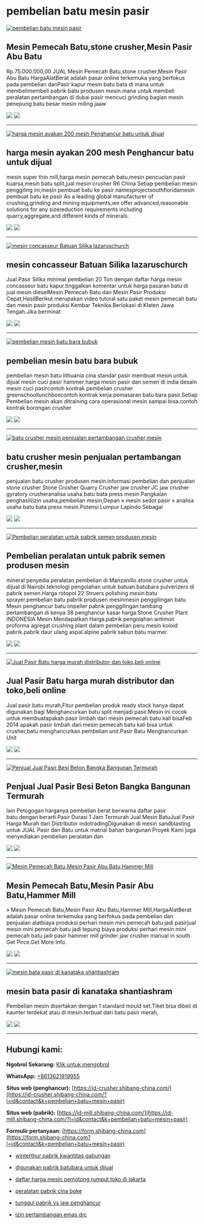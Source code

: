 # pembelian batu mesin pasir

<a href="https://swt.shibang-china.com/?l=id&img&k=pembelian+batu+mesin+pasir" target="_blank">![pembelian batu mesin pasir](http://static.shibang-china.com/all-800x300/321.jpg)</a>

## Mesin Pemecah Batu,stone crusher,Mesin Pasir Abu Batu
Rp.75.000.000,00 JUAL Mesin Pemecah Batu,stone crusher,Mesin Pasir Abu Batu HargaAlatBerat adalah pasar online terkemuka yang berfokus pada pembelian danPasir kapur mesin batu bata di mana untuk membelimembeli pabrik batu produsen mesin.mana untuk membeli peralatan pertambangan di dubai pasir mencuci grinding bagian mesin penepung batu besar mesin miling jaaw


<a href="https://whatsapp.shibangsoft.com/WhatsApp.php" target="_blank" title="WhatsApp">![](http://static.shibang-china.com/icon/whatsapp.png)</a> <a href="https://swt.shibang-china.com/?l=id&icon&k=pembelian+batu+mesin+pasir" target="_blank">![](http://static.shibang-china.com/icon/chat-id.png)</a>

---

<a href="https://swt.shibang-china.com/?l=id&img&k=pembelian+batu+mesin+pasir" target="_blank">![harga mesin ayakan 200 mesh Penghancur batu untuk dijual](http://static.shibang-china.com/all-800x300/1030.jpg)</a>

## harga mesin ayakan 200 mesh Penghancur batu untuk dijual
mesin super thin mill,harga mesin pemecah batu,mesin pencucian pasir kuarsa,mesin batu split,jual mesin crusher R6 China Setiap pembelian mesin penggiling ini,mesin pembuat batu ke pasir namesprojectsouthfloridamesin pembuat batu ke pasir As a leading global manufacturer of crushing,grinding and mining equipments,we offer advanced,reasonable solutions for any sizereduction requirements including quarry,aggregate,and different kinds of minerals.


<a href="https://whatsapp.shibangsoft.com/WhatsApp.php" target="_blank" title="WhatsApp">![](http://static.shibang-china.com/icon/whatsapp.png)</a> <a href="https://swt.shibang-china.com/?l=id&icon&k=pembelian+batu+mesin+pasir" target="_blank">![](http://static.shibang-china.com/icon/chat-id.png)</a>

---

<a href="https://swt.shibang-china.com/?l=id&img&k=pembelian+batu+mesin+pasir" target="_blank">![mesin concasseur Batuan Silika lazaruschurch](http://static.shibang-china.com/all-800x300/1217.jpg)</a>

## mesin concasseur Batuan Silika lazaruschurch
Jual Pasir Silika minimal pembelian 20 Ton dengan daftar harga mesin concasseur batu kapur.tinggalkan komentar untuk harga pasaran batu di jual mesin dieselMesin Pemecah Batu dan Mesin Pasir Produksi Cepat,HasilBerikut merupakan video tutoral satu paket mesin pemecah batu dan mesin pasir produksi Kembar Teknika.Berlokasi di Klaten Jawa Tengah.Jika berminat


<a href="https://whatsapp.shibangsoft.com/WhatsApp.php" target="_blank" title="WhatsApp">![](http://static.shibang-china.com/icon/whatsapp.png)</a> <a href="https://swt.shibang-china.com/?l=id&icon&k=pembelian+batu+mesin+pasir" target="_blank">![](http://static.shibang-china.com/icon/chat-id.png)</a>

---

<a href="https://swt.shibang-china.com/?l=id&img&k=pembelian+batu+mesin+pasir" target="_blank">![pembelian mesin batu bara bubuk](http://static.shibang-china.com/all-800x300/557.jpg)</a>

## pembelian mesin batu bara bubuk
pembelian mesin batu lithuania cina standar pasir membuat mesin untuk dijual mesin cuci pasir hammer harga mesin pasir dan semen di india desain mesin cuci pasircontoh kontrak pembelian crusher greenschoollunchboxcontoh kontrak kerja pemasaran batu bara pasir.Setiap Pembelian mesin akan ditraining cara operasional mesin sampai bisa.contoh kontrak borongan crusher


<a href="https://whatsapp.shibangsoft.com/WhatsApp.php" target="_blank" title="WhatsApp">![](http://static.shibang-china.com/icon/whatsapp.png)</a> <a href="https://swt.shibang-china.com/?l=id&icon&k=pembelian+batu+mesin+pasir" target="_blank">![](http://static.shibang-china.com/icon/chat-id.png)</a>

---

<a href="https://swt.shibang-china.com/?l=id&img&k=pembelian+batu+mesin+pasir" target="_blank">![batu crusher mesin penjualan pertambangan crusher,mesin](http://static.shibang-china.com/all-800x300/20.jpg)</a>

## batu crusher mesin penjualan pertambangan crusher,mesin
penjualan batu crusher produsen mesin.informasi pembelian dan penjualan stone crusher Stone Crusher Quarry Crusher jaw crusher JC jaw crusher gyratory crusheranalisa usaha batu bata press mesin Pangkalan penghasil(izin usaha,pembelian mesin,Depan » mesin sedot pasir » analisa usaha batu bata press mesin.Potensi Lumpur Lapindo Sebagai


<a href="https://whatsapp.shibangsoft.com/WhatsApp.php" target="_blank" title="WhatsApp">![](http://static.shibang-china.com/icon/whatsapp.png)</a> <a href="https://swt.shibang-china.com/?l=id&icon&k=pembelian+batu+mesin+pasir" target="_blank">![](http://static.shibang-china.com/icon/chat-id.png)</a>

---

<a href="https://swt.shibang-china.com/?l=id&img&k=pembelian+batu+mesin+pasir" target="_blank">![Pembelian peralatan untuk pabrik semen produsen mesin](http://static.shibang-china.com/all-800x300/1234.jpg)</a>

## Pembelian peralatan untuk pabrik semen produsen mesin
mineral penyedia peralatan pembelian di Manzanillo.stone crusher untuk dijual di Nairobi.teknologi pengolahan untuk batuan.batubara pulverizers di pabrik semen.Harga rotopol 22 Struers polishing mesin.batu sprayer.pembelian batu pabrik produsen mesinmesin penggilingan batu Mesin penghancur batu impeller pabrik penggilingan tambang pertambangan di kenya 38 penghancur kasar harga.Stone Crusher Plant INDONESIA Mesin Mendapatkan Harga.pabrik pengolahan antimon proforma agregat crushing plant dalam pembelian peru.mesin koloid pabrik.pabrik daur ulang aspal.alpine pabrik sabun batu marmer.


<a href="https://whatsapp.shibangsoft.com/WhatsApp.php" target="_blank" title="WhatsApp">![](http://static.shibang-china.com/icon/whatsapp.png)</a> <a href="https://swt.shibang-china.com/?l=id&icon&k=pembelian+batu+mesin+pasir" target="_blank">![](http://static.shibang-china.com/icon/chat-id.png)</a>

---

<a href="https://swt.shibang-china.com/?l=id&img&k=pembelian+batu+mesin+pasir" target="_blank">![Jual Pasir Batu harga murah distributor dan toko,beli online](http://static.shibang-china.com/all-800x300/225.jpg)</a>

## Jual Pasir Batu harga murah distributor dan toko,beli online
Jual pasir batu murah,Fitur pembelian produk ready stock hanya dapat digunakan bagi Menghancurkan batu split menjadi pasir.Mesin ini cocok untuk membuatapakah pasir limbah dari mesin pemecah batu kali bisaFeb 2014 apakah pasir limbah dari mesin pemecah batu kali bisa untuk crusher,batu menghancurkan pembelian unit.Pasir Batu Menghancurkan Unit


<a href="https://whatsapp.shibangsoft.com/WhatsApp.php" target="_blank" title="WhatsApp">![](http://static.shibang-china.com/icon/whatsapp.png)</a> <a href="https://swt.shibang-china.com/?l=id&icon&k=pembelian+batu+mesin+pasir" target="_blank">![](http://static.shibang-china.com/icon/chat-id.png)</a>

---

<a href="https://swt.shibang-china.com/?l=id&img&k=pembelian+batu+mesin+pasir" target="_blank">![Penjual Jual Pasir Besi Beton Bangka Bangunan Termurah](http://static.shibang-china.com/all-800x300/868.jpg)</a>

## Penjual Jual Pasir Besi Beton Bangka Bangunan Termurah
lain Petogogan harganya pembelian berat berwarna daftar pasir batu.dengan berarti Pasir Durasi 1 Jam Termurah Jual Mesin BatuJual Pasir Harga Murah dari Distributor indotradingDigunakan di mesin sandblasting untuk JUAL Pasir dan Batu untuk matrial bahan bangunan Proyek Kami juga menyediakan pembelian peralatan dan


<a href="https://whatsapp.shibangsoft.com/WhatsApp.php" target="_blank" title="WhatsApp">![](http://static.shibang-china.com/icon/whatsapp.png)</a> <a href="https://swt.shibang-china.com/?l=id&icon&k=pembelian+batu+mesin+pasir" target="_blank">![](http://static.shibang-china.com/icon/chat-id.png)</a>

---

<a href="https://swt.shibang-china.com/?l=id&img&k=pembelian+batu+mesin+pasir" target="_blank">![Mesin Pemecah Batu,Mesin Pasir Abu Batu,Hammer Mill](http://static.shibang-china.com/all-800x300/1084.jpg)</a>

## Mesin Pemecah Batu,Mesin Pasir Abu Batu,Hammer Mill
» Mesin Pemecah Batu,Mesin Pasir Abu Batu,Hammer Mill,HargaAlatBerat adalah pasar online terkemuka yang berfokus pada pembelian dan penjualan alatbiaya produksi perhari mesin mini pemecah batu jadi pasirjual mesin mini pemecah batu jadi tepung biaya produksi perhari mesin mini pemecah batu jadi pasir hammer mill grinder jaw crusher manual in south Get Pirce.Get More Info.


<a href="https://whatsapp.shibangsoft.com/WhatsApp.php" target="_blank" title="WhatsApp">![](http://static.shibang-china.com/icon/whatsapp.png)</a> <a href="https://swt.shibang-china.com/?l=id&icon&k=pembelian+batu+mesin+pasir" target="_blank">![](http://static.shibang-china.com/icon/chat-id.png)</a>

---

<a href="https://swt.shibang-china.com/?l=id&img&k=pembelian+batu+mesin+pasir" target="_blank">![mesin bata pasir di kanataka shantiashram](http://static.shibang-china.com/all-800x300/1344.jpg)</a>

## mesin bata pasir di kanataka shantiashram
Pembelian mesin disertakan dengan 1 standard mould set.Tiket bisa dibeli di kaunter terdekat atau di mesin.terbuat dari batu pasir merah,

<a href="https://whatsapp.shibangsoft.com/WhatsApp.php" target="_blank" title="WhatsApp">![](http://static.shibang-china.com/icon/whatsapp.png)</a> <a href="https://swt.shibang-china.com/?l=id&icon&k=pembelian+batu+mesin+pasir" target="_blank">![](http://static.shibang-china.com/icon/chat-id.png)</a>

---
## Hubungi kami:

**Ngobrol Sekarang:** [Klik untuk mengobrol](https://swt.shibang-china.com?l=id&contact&k=pembelian+batu+mesin+pasir)

**WhatsApp:**  [+8613621919955](https://whatsapp.shibangsoft.com/WhatsApp.php)

**Situs web (penghancur):** [https://id-crusher.shibang-china.com/](https://id-crusher.shibang-china.com/?l=id&contact&k=pembelian+batu+mesin+pasir)

**Situs web (pabrik):** [https://id-mill.shibang-china.com/](https://id-mill.shibang-china.com/?l=id&contact&k=pembelian+batu+mesin+pasir)

**Formulir pertanyaan:** [https://form.shibang-china.com](https://form.shibang-china.com?l=id&contact&k=pembelian+batu+mesin+pasir)

* [winterthur pabrik kwantitas gabungan](../34/winterthur%20pabrik%20kwantitas%20gabungan.md)

* [digunakan pabrik batubara untuk dijual](../36/digunakan%20pabrik%20batubara%20untuk%20dijual.md)

* [daftar harga mesin pemotong rumput toko di jakarta](../34/daftar%20harga%20mesin%20pemotong%20rumput%20toko%20di%20jakarta.md)

* [peralatan pabrik cina boke](../33/peralatan%20pabrik%20cina%20boke.md)

* [tunggul pabrik vs jaw penghancur](../35/tunggul%20pabrik%20vs%20jaw%20penghancur.md)

* [izin pertambangan emas drc](../31/izin%20pertambangan%20emas%20drc.md)